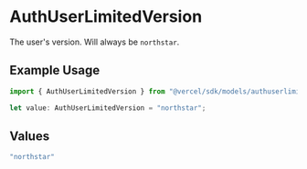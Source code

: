 # AuthUserLimitedVersion

The user's version. Will always be `northstar`.

## Example Usage

```typescript
import { AuthUserLimitedVersion } from "@vercel/sdk/models/authuserlimited.js";

let value: AuthUserLimitedVersion = "northstar";
```

## Values

```typescript
"northstar"
```